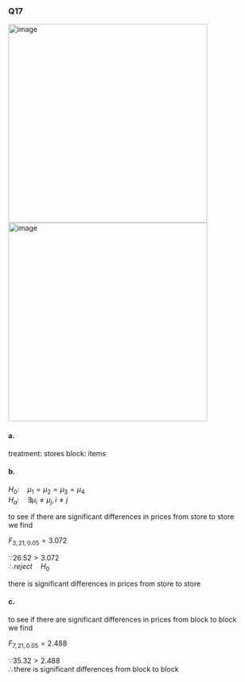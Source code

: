 ### Q17
<img width="400" alt="image" src=https://github.com/user-attachments/assets/71da293f-b0b8-475a-9a08-de08a2f3474f/>
<br>
<img width="400" alt="image" src=https://github.com/user-attachments/assets/76f9c100-f4e3-4bb5-ad97-dc732fc681d9/>


#### a.

treatment: stores
block: items

#### b.

$H_0: \quad \mu_1 = \mu_2 = \mu_3 = \mu_4$  
$H_a: \quad \exists \mu_i \neq \mu_j, i \neq j$  

to see if there are significant differences in prices from store to store  
we find

$F_{3,21,0.05} = 3.072$  

$\because 26.52 > 3.072$  
$\therefore reject \quad H_0$  

there is significant differences in prices from store to store

#### c.

to see if there are significant differences in prices from block to block  
we find  

$F_{7,21,0.05} = 2.488$  

$\because 35.32 > 2.488$  
$\therefore \text{there is significant differences from block to block  }$  


